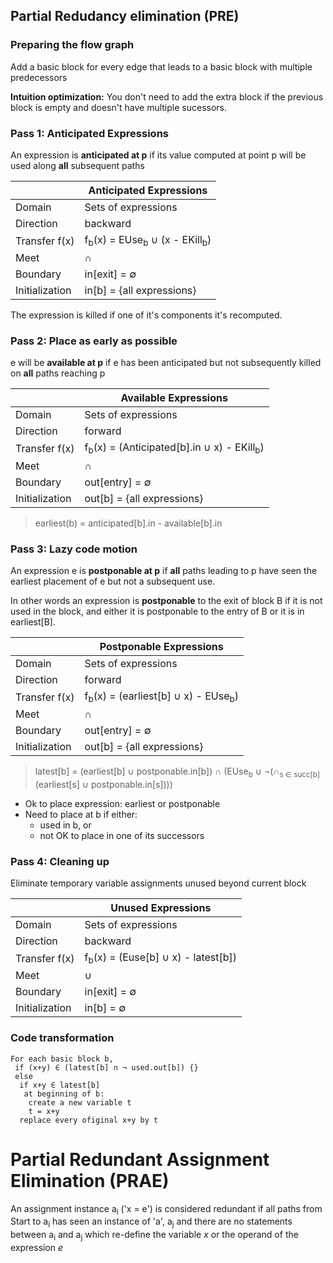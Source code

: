 ## Partial Redudancy elimination (PRE)

### Preparing the flow graph
Add a basic block for every edge that leads to a basic block with multiple predecessors

**Intuition optimization:** You don't need to add the extra block if the previous block is empty and doesn't have multiple sucessors. 

### Pass 1: Anticipated Expressions
An expression is **anticipated at p** if its value computed at point p will be used along **all** subsequent paths

|                 | Anticipated Expressions                                          |
| --------------- | ---------------------------------------------------------------- |
| Domain          | Sets of expressions                                              |
| Direction       | backward                                                         |
| Transfer f(x)   | f<sub>b</sub>(x) = EUse<sub>b</sub> ∪ (x - EKill<sub>b</sub>)    |
| Meet            | ∩                                                                |
| Boundary        | in[exit] = ∅                                                     |
| Initialization  | in[b] = {all expressions}                                        |

The expression is killed if one of it's components it's recomputed.

### Pass 2: Place as early as possible
e will be **available at p** if e has been anticipated but not subsequently killed on **all** paths reaching p

|                 | Available Expressions                                            |
| --------------- | ---------------------------------------------------------------- |
| Domain          | Sets of expressions                                              |
| Direction       | forward                                                          |
| Transfer f(x)   | f<sub>b</sub>(x) = (Anticipated[b].in ∪ x) - EKill<sub>b</sub>)  |
| Meet            | ∩                                                                |
| Boundary        | out[entry] = ∅                                                   |
| Initialization  | out[b] = {all expressions}                                       |

> earliest(b) = anticipated[b].in - available[b].in

### Pass 3: Lazy code motion
An expression e is **postponable at p** if **all** paths leading to p have seen the earliest placement of e but not a subsequent use.

In other words an expression is **postponable** to the exit of block B if it is not used in the block, and either it is postponable to the entry of B or it is in earliest[B].

|                 | Postponable Expressions                                          |
| --------------- | ---------------------------------------------------------------- |
| Domain          | Sets of expressions                                              |
| Direction       | forward                                                          |
| Transfer f(x)   | f<sub>b</sub>(x) = (earliest[b] ∪ x) - EUse<sub>b</sub>)         |
| Meet            | ∩                                                                |
| Boundary        | out[entry] = ∅                                                   |
| Initialization  | out[b] = {all expressions}                                       |

> latest[b] = (earliest[b] ∪ postponable.in[b]) ∩ (EUse<sub>b</sub> ∪ ¬(∩<sub>s ∈ succ[b]</sub>(earliest[s] ∪ postponable.in[s])))

* Ok to place expression: earliest or postponable
* Need to place at b if either:
  * used in b, or
  * not OK to place in one of its successors
  
### Pass 4: Cleaning up

Eliminate temporary variable assignments unused beyond current block

|                 | Unused Expressions                                               |
| --------------- | ---------------------------------------------------------------- |
| Domain          | Sets of expressions                                              |
| Direction       | backward                                                         |
| Transfer f(x)   | f<sub>b</sub>(x) = (Euse[b] ∪ x) - latest[b])                    |
| Meet            | ∪                                                                |
| Boundary        | in[exit] = ∅                                                     |
| Initialization  | in[b] = ∅                                                        |

### Code transformation

```
For each basic block b,
 if (x+y) ∈ (latest[b] ∩ ¬ used.out[b]) {}
 else 
  if x+y ∈ latest[b]
   at beginning of b:
    create a new variable t
    t = x+y
  replace every ofiginal x+y by t
```

# Partial Redundant Assignment Elimination (PRAE)
An assignment instance a<sub>i</sub> ('x = e') is considered redundant if all paths from Start to a<sub>i</sub> has seen an instance of 'a', a<sub>j</sub> and there are no statements between a<sub>i</sub> and a<sub>j</sub> which re-define the variable _x_ or the operand of the expression _e_
